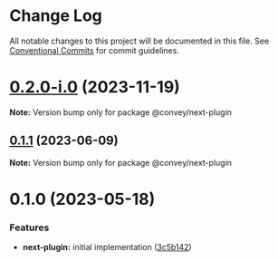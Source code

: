 # Change Log

All notable changes to this project will be documented in this file.
See [Conventional Commits](https://conventionalcommits.org) for commit guidelines.

# [0.2.0-i.0](https://github.com/lttb/convey/compare/@convey/next-plugin@0.1.1...@convey/next-plugin@0.2.0-i.0) (2023-11-19)

**Note:** Version bump only for package @convey/next-plugin

## [0.1.1](https://github.com/lttb/convey/compare/@convey/next-plugin@0.1.0...@convey/next-plugin@0.1.1) (2023-06-09)

**Note:** Version bump only for package @convey/next-plugin

# 0.1.0 (2023-05-18)

### Features

-   **next-plugin:** initial implementation ([3c5b142](https://github.com/lttb/convey/commit/3c5b1424c55c357929062382f97f367fb74042c1))
